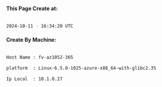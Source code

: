 
   
#### This Page Create at:

```bash

2024-10-11 - 16:34:20 UTC

```

#### Create By Machine:

```bash

Host Name : fv-az1052-365

platform  : Linux-6.5.0-1025-azure-x86_64-with-glibc2.35

Ip Local  : 10.1.0.27

```

